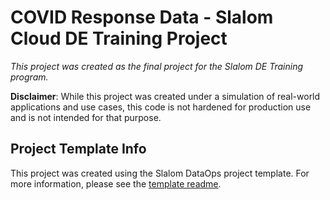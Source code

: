 # COVID Response Data - Slalom Cloud DE Training Project

_This project was created as the final project for the Slalom DE Training program._

**Disclaimer**: While this project was created under a simulation of real-world applications and use cases, this code is not hardened for production use and is not intended for that purpose.

## Project Template Info

This project was created using the Slalom DataOps project template. For more information, please see the [template readme](dataops-template-readme.md).
